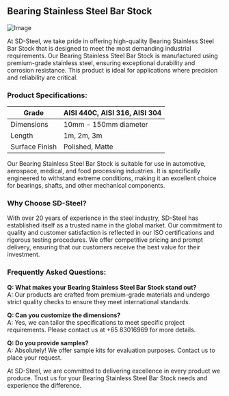 ## Bearing Stainless Steel Bar Stock

![Image](https://github.com/user-attachments/assets/2567258e-e124-4816-932d-1809bd27ef0b)

At SD-Steel, we take pride in offering high-quality Bearing Stainless Steel Bar Stock that is designed to meet the most demanding industrial requirements. Our Bearing Stainless Steel Bar Stock is manufactured using premium-grade stainless steel, ensuring exceptional durability and corrosion resistance. This product is ideal for applications where precision and reliability are critical.

### Product Specifications:

| Grade          | AISI 440C, AISI 316, AISI 304 |
|----------------|-------------------------------|
| Dimensions     | 10mm - 150mm diameter         |
| Length         | 1m, 2m, 3m                   |
| Surface Finish | Polished, Matte              |

Our Bearing Stainless Steel Bar Stock is suitable for use in automotive, aerospace, medical, and food processing industries. It is specifically engineered to withstand extreme conditions, making it an excellent choice for bearings, shafts, and other mechanical components.

### Why Choose SD-Steel?

With over 20 years of experience in the steel industry, SD-Steel has established itself as a trusted name in the global market. Our commitment to quality and customer satisfaction is reflected in our ISO certifications and rigorous testing procedures. We offer competitive pricing and prompt delivery, ensuring that our customers receive the best value for their investment.

### Frequently Asked Questions:

**Q: What makes your Bearing Stainless Steel Bar Stock stand out?**  
A: Our products are crafted from premium-grade materials and undergo strict quality checks to ensure they meet international standards.

**Q: Can you customize the dimensions?**  
A: Yes, we can tailor the specifications to meet specific project requirements. Please contact us at +65 83016969 for more details.

**Q: Do you provide samples?**  
A: Absolutely! We offer sample kits for evaluation purposes. Contact us to place your request.

At SD-Steel, we are committed to delivering excellence in every product we produce. Trust us for your Bearing Stainless Steel Bar Stock needs and experience the difference.